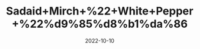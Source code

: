 ---
title: 'Sadaid+Mirch+%22+White+Pepper+%22%d9%85%d8%b1%da%86'
date: '2022-10-10' 
metatag: '' 
inventory: '0' 
draft: false 
# meta description 
shortDescripton: 'White+pepper%ef%bf%bdis+rich+in+flavonoids%2c+and+Vitamins+A%2c+K%2c+and+C.+It+contains+a+large+quantity+of+manganese%2c+iron%2c+and+dietary+fibers%ef%bf%bd'
description: 'Spices'
longdescription: ''
featured: True
# product Price
price: '100.0'
# Product Short Description
shortDescription: 'White+pepper%ef%bf%bdis+rich+in+flavonoids%2c+and+Vitamins+A%2c+K%2c+and+C.+It+contains+a+large+quantity+of+manganese%2c+iron%2c+and+dietary+fibers%ef%bf%bd'
productID: '827B5D56-1629-ED11-9968-005056B3A416'
type: 'products'
category: 'Spices' 
thumnailproduct: 'https://eraconnect.blob.core.windows.net/product-images/aminsaddiquidawakhana/827B5D56-1629-ED11-9968-005056B3A416.webp' 
images:
  - image: 'https://eraconnect.blob.core.windows.net/product-images/aminsaddiquidawakhana/827B5D56-1629-ED11-9968-005056B3A416.webp'  
Variants:
---